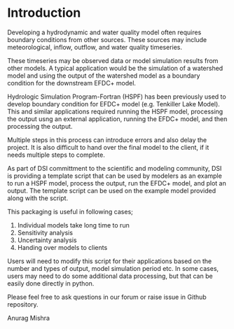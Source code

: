 # Introduction

Developing a hydrodynamic and water quality model often requires boundary conditions from other sources. These sources may include meteorological, inflow, outflow, and water quality timeseries.

These timeseries may be observed data or model simulation results from other models. A typical application would be the simulation of a watershed model and using the output of the watershed model as a boundary condition for the downstream EFDC+ model.

Hydrologic Simulation Program-Fortran (HSPF) has been previously used to develop boundary condition for EFDC+ model (e.g. Tenkiller Lake Model). This and similar applications required running the HSPF model, processing the output usng an external application, running the EFDC+ model, and then processing the output.

Multiple steps in this process can introduce errors and also delay the project. It is also difficult to hand over the final model to the client, if it needs multiple steps to complete.

As part of DSI committment to the scientific and modeling community, DSI is providing a template script that can be used by modelers as an example to run a HSPF model, process the output, run the EFDC+ model, and plot an output. The template script can be used on the example model provided along with the script.

This packaging is useful in following cases;

1. Individual models take long time to run
2. Sensitivity analysis
3. Uncertainty analysis
4. Handing over models to clients


Users will need to modify this script for their applications based on the number and types of output, model simulation period etc. In some cases, users may need to do some additional data processing, but that can be easily done directly in python.

Please feel free to ask questions in our forum or raise issue in Github repository.

Anurag Mishra



